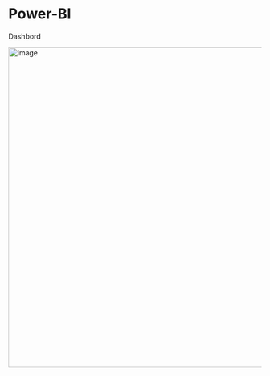 # Power-BI
Dashbord

<img width="1120" height="637" alt="image" src="https://github.com/user-attachments/assets/91e8fec0-30ce-4911-a481-9d0f375e6adb" />



